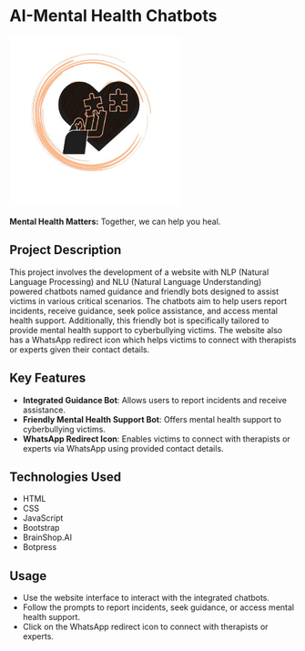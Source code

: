# AI-Mental Health Chatbots
<img src="https://raw.githubusercontent.com/NagaHimaja/AI-Chatbots/a64741322bdf245db0acec265bed72bc51c413ba/ICarlo.jpg" alt="Mental Health Matters" width="300" height="300">

**Mental Health Matters:** Together, we can help you heal.

## Project Description

This project involves the development of a website with NLP (Natural Language Processing) and NLU (Natural Language Understanding) powered chatbots named guidance and friendly bots designed to assist victims in various critical scenarios. The chatbots aim to help users report incidents, receive guidance, seek police assistance, and access mental health support. Additionally, this friendly bot is specifically tailored to provide mental health support to cyberbullying victims. The website also has a WhatsApp redirect icon which helps victims to connect with therapists or experts given their contact details.

## Key Features

- **Integrated Guidance Bot**: Allows users to report incidents and receive assistance.
- **Friendly Mental Health Support Bot**: Offers mental health support to cyberbullying victims.
- **WhatsApp Redirect Icon**: Enables victims to connect with therapists or experts via WhatsApp using provided contact details.

## Technologies Used

- HTML
- CSS
- JavaScript
- Bootstrap
- BrainShop.AI
- Botpress

## Usage

- Use the website interface to interact with the integrated chatbots.
- Follow the prompts to report incidents, seek guidance, or access mental health support.
- Click on the WhatsApp redirect icon to connect with therapists or experts.


